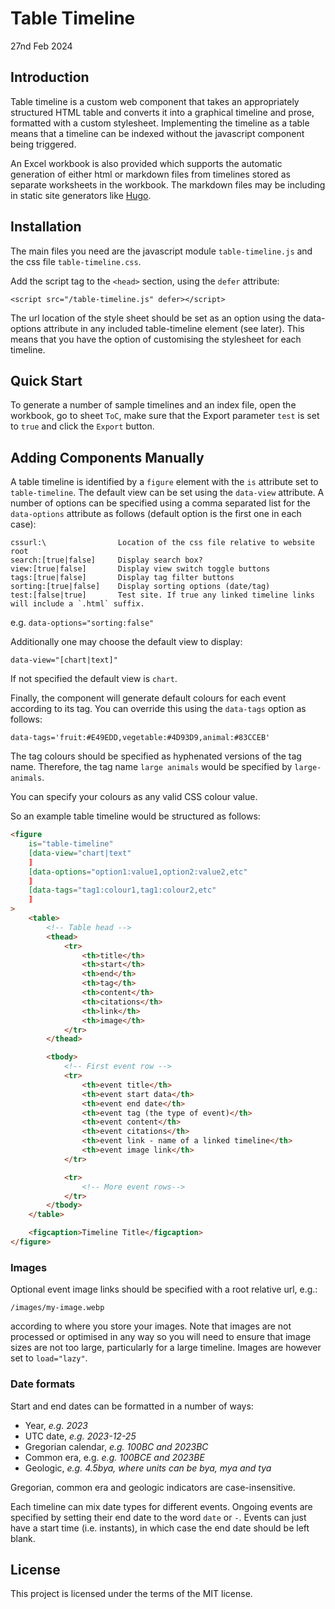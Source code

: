 # Table Timeline

27nd Feb 2024

## Introduction

Table timeline is a custom web component that takes an appropriately structured HTML table and converts it into a graphical timeline and prose, formatted with a custom stylesheet. Implementing the timeline as a table means that a timeline can be indexed without the javascript component being triggered.

An Excel workbook is also provided which supports the automatic generation of either html or markdown files from timelines stored as separate worksheets in the workbook. The markdown files may be including in static site generators like [Hugo](https://gohugo.io).

## Installation

The main files you need are the javascript module `table-timeline.js` and the css file `table-timeline.css`.

Add the script tag to the `<head>` section, using the `defer` attribute:

`<script src="/table-timeline.js" defer></script>`

The url location of the style sheet should be set as an option using the data-options attribute in any included table-timeline element (see later). This means that you have the option of customising the stylesheet for each timeline.

## Quick Start

To generate a number of sample timelines and an index file, open the workbook, go to sheet `ToC`, make sure that the Export parameter `test` is set to `true` and click the `Export` button.

## Adding Components Manually

A table timeline is identified by a `figure` element with the `is` attribute set to `table-timeline`. The default view can be set using the `data-view` attribute. A number of options can be specified using a comma separated list for the `data-options` attribute as follows (default option is the first one in each case):

```
cssurl:\                Location of the css file relative to website root
search:[true|false]     Display search box?
view:[true|false]       Display view switch toggle buttons
tags:[true|false]       Display tag filter buttons
sorting:[true|false]    Display sorting options (date/tag)
test:[false|true]       Test site. If true any linked timeline links will include a `.html` suffix.
```

e.g. `data-options="sorting:false"`

Additionally one may choose the default view to display:

```
data-view="[chart|text]"
```

If not specified the default view is `chart`.

Finally, the component will generate default colours for each event according to its tag. You can override this using the `data-tags` option as follows:

```
data-tags='fruit:#E49EDD,vegetable:#4D93D9,animal:#83CCEB'
```

The tag colours should be specified as hyphenated versions of the tag name. Therefore, the tag name `large animals` would be specified by `large-animals`.

You can specify your colours as any valid CSS colour value.

So an example table timeline would be structured as follows:

```html
<figure
    is="table-timeline"
    [data-view="chart|text"
    ]
    [data-options="option1:value1,option2:value2,etc"
    ]
    [data-tags="tag1:colour1,tag1:colour2,etc"
    ]
>
    <table>
        <!-- Table head -->
        <thead>
            <tr>
                <th>title</th>
                <th>start</th>
                <th>end</th>
                <th>tag</th>
                <th>content</th>
                <th>citations</th>
                <th>link</th>
                <th>image</th>
            </tr>
        </thead>

        <tbody>
            <!-- First event row -->
            <tr>
                <th>event title</th>
                <th>event start data</th>
                <th>event end date</th>
                <th>event tag (the type of event)</th>
                <th>event content</th>
                <th>event citations</th>
                <th>event link - name of a linked timeline</th>
                <th>event image link</th>
            </tr>

            <tr>
                <!-- More event rows-->
            </tr>
        </tbody>
    </table>

    <figcaption>Timeline Title</figcaption>
</figure>
```

### Images

Optional event image links should be specified with a root relative url, e.g.:

```
/images/my-image.webp
```

according to where you store your images. Note that images are not processed or optimised in any way so you will need to ensure that image sizes are not too large, particularly for a large timeline. Images are however set to `load="lazy"`.

### Date formats

Start and end dates can be formatted in a number of ways:

-   Year, _e.g. 2023_
-   UTC date, _e.g. 2023-12-25_
-   Gregorian calendar, _e.g. 100BC and 2023BC_
-   Common era, e.g. _e.g. 100BCE and 2023BE_
-   Geologic, _e.g. 4.5bya, where units can be bya, mya and tya_

Gregorian, common era and geologic indicators are case-insensitive.

Each timeline can mix date types for different events. Ongoing events are specified by setting their end date to the word `date` or `-`. Events can just have a start time (i.e. instants), in which case the end date should be left blank.

## License

This project is licensed under the terms of the MIT license.